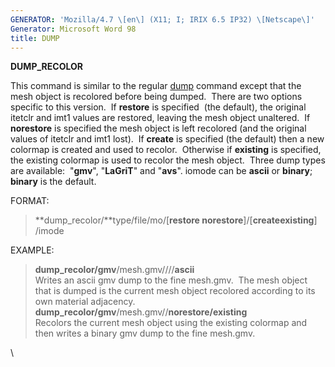```yaml
---
GENERATOR: 'Mozilla/4.7 \[en\] (X11; I; IRIX 6.5 IP32) \[Netscape\]'
Generator: Microsoft Word 98
title: DUMP
---
```


**DUMP\_RECOLOR**

This command is similar to the regular [dump](DUMP2.md) command except
that the mesh object is recolored before being dumped.  There are two
options specific to this version.  If **restore** is specified  (the
default), the original itetclr and imt1 values are restored, leaving the
mesh object unaltered.  If **norestore** is specified the mesh object is
left recolored (and the original values of itetclr and imt1 lost).  If
**create** is specified (the default) then a new colormap is created and
used to recolor.  Otherwise if **existing** is specified, the existing
colormap is used to recolor the mesh object.  Three dump types are
available:  "**gmv**", "**LaGriT**" and "**avs**". iomode can be
**ascii** or **binary**; **binary** is the default.

FORMAT:

> **dump\_recolor/**type/file/mo/\[**restore
> norestore**\]/\[**createexisting**\] /imode

EXAMPLE:

> **dump\_recolor/gmv**/mesh.gmv////**ascii**\
> Writes an ascii gmv dump to the fine mesh.gmv.  The mesh object that
> is dumped is the current mesh object recolored according to its own
> material adjacency.
> **dump\_recolor/gmv**/mesh.gmv//**norestore/existing**\
> Recolors the current mesh object using the existing colormap and then
> writes a binary gmv dump to the fine mesh.gmv.

\
